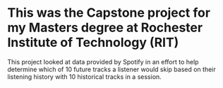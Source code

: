 # This was the Capstone project for my Masters degree at Rochester Institute of Technology (RIT)

This project looked at data provided by Spotify in an effort to help determine which of 10 future tracks a listener would skip based on their listening history with 10 historical tracks in a session.
